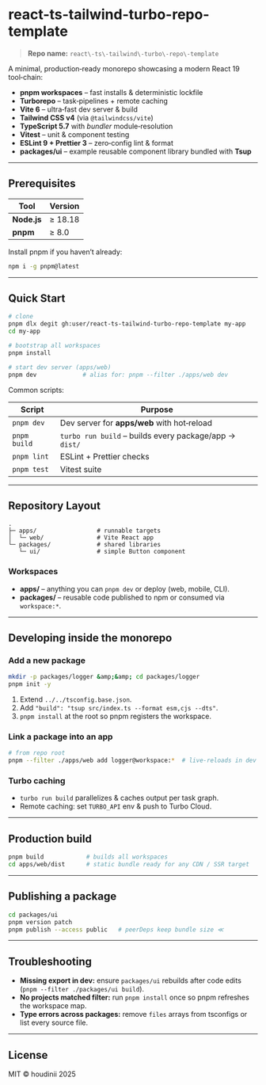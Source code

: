 # react\-ts\-tailwind\-turbo\-repo\-template

> **Repo name:** `react\-ts\-tailwind\-turbo\-repo\-template`

A minimal, production‑ready monorepo showcasing a modern React 19 tool‑chain:

* **pnpm workspaces** – fast installs &amp; deterministic lockfile
* **Turborepo** – task‑pipelines + remote caching
* **Vite 6** – ultra‑fast dev server &amp; build
* **Tailwind CSS v4** (via `@tailwindcss/vite`)
* **TypeScript 5.7** with _bundler_ module‑resolution
* **Vitest** – unit & component testing
* **ESLint 9 + Prettier 3** – zero‑config lint & format
* **packages/ui** – example reusable component library bundled with **Tsup**

---

## Prerequisites

| Tool        | Version |
|-------------|---------|
| **Node.js** | ≥ 18.18 |
| **pnpm**    | ≥ 8.0   |

Install pnpm if you haven’t already:

```bash
npm i -g pnpm@latest
```

---

## Quick Start

```bash
# clone
pnpm dlx degit gh:user/react-ts-tailwind-turbo-repo-template my‑app
cd my‑app

# bootstrap all workspaces
pnpm install

# start dev server (apps/web)
pnpm dev             # alias for: pnpm --filter ./apps/web dev
```

Common scripts:

| Script       | Purpose                                                |
|--------------|--------------------------------------------------------|
| `pnpm dev`   | Dev server for **apps/web** with hot‑reload            |
| `pnpm build` | `turbo run build` – builds every package/app → `dist/` |
| `pnpm lint`  | ESLint + Prettier checks                               |
| `pnpm test`  | Vitest suite                                           |

---

## Repository Layout

```
.
├─ apps/                 # runnable targets
│  └─ web/               # Vite React app
└─ packages/             # shared libraries
   └─ ui/                # simple Button component
```

### Workspaces

* **apps/** – anything you can `pnpm dev` or deploy (web, mobile, CLI).
* **packages/** – reusable code published to npm or consumed via `workspace:*`.

---

## Developing inside the monorepo

### Add a new package

```bash
mkdir -p packages/logger &amp;&amp; cd packages/logger
pnpm init -y
```

1. Extend `../../tsconfig.base.json`.
2. Add `"build": "tsup src/index.ts --format esm,cjs --dts"`.
3. `pnpm install` at the root so pnpm registers the workspace.

### Link a package into an app

```bash
# from repo root
pnpm --filter ./apps/web add logger@workspace:*  # live‑reloads in dev
```

### Turbo caching

* `turbo run build` parallelizes & caches output per task graph.
* Remote caching: set `TURBO_API` env & push to Turbo Cloud.

---

## Production build

```bash
pnpm build            # builds all workspaces
cd apps/web/dist      # static bundle ready for any CDN / SSR target
```

---

## Publishing a package

```bash
cd packages/ui
pnpm version patch
pnpm publish --access public   # peerDeps keep bundle size ≪
```

---

## Troubleshooting

* **Missing export in dev:** ensure `packages/ui` rebuilds after code edits (`pnpm --filter ./packages/ui build`).
* **No projects matched filter:** run `pnpm install` once so pnpm refreshes the workspace map.
* **Type errors across packages:** remove `files` arrays from tsconfigs or list every source file.

---

## License

MIT © houdinii 2025

